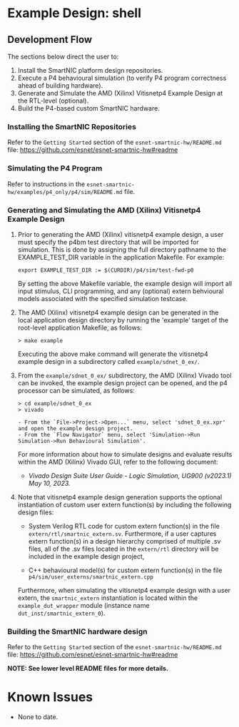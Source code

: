 # Example Design: shell


## Development Flow

The sections below direct the user to:

1. Install the SmartNIC platform design repositories.
2. Execute a P4 behavioural simulation (to verify P4 program correctness ahead of building hardware).
3. Generate and Simulate the AMD (Xilinx) Vitisnetp4 Example Design at the RTL-level (optional).
4. Build the P4-based custom SmartNIC hardware.


### Installing the SmartNIC Repositories

Refer to the `Getting Started` section of the `esnet-smartnic-hw/README.md` file:
https://github.com/esnet/esnet-smartnic-hw#readme


### Simulating the P4 Program

Refer to instructions in the `esnet-smartnic-hw/examples/p4_only/p4/sim/README.md` file.


### Generating and Simulating the AMD (Xilinx) Vitisnetp4 Example Design

1. Prior to generating the AMD (Xilinx) vitisnetp4 example design, a user must specify the p4bm test directory
that will be imported for simulation.  This is done by assigning the full directory pathname to the
EXAMPLE_TEST_DIR variable in the application Makefile. For example:

       export EXAMPLE_TEST_DIR := $(CURDIR)/p4/sim/test-fwd-p0

   By setting the above Makefile variable, the example design will import all input stimulus, CLI programming,
and any (optional) extern behvioural models associated with the specified simulation testcase.


2. The AMD (Xilinx) vitisnetp4 example design can be generated in the local application design directory by
running the 'example' target of the root-level application Makefile, as follows:

       > make example

   Executing the above make command will generate the vitisnetp4 example design in a subdirectory
called `example/sdnet_0_ex/`.


3. From the `example/sdnet_0_ex/` subdirectory, the AMD (Xilinx) Vivado tool can be invoked, the
example design project can be opened, and the p4 processor can be simulated, as follows:

       > cd example/sdnet_0_ex
       > vivado

       - From the `File->Project->Open...` menu, select 'sdnet_0_ex.xpr' and open the example design project.
       - From the `Flow Navigator` menu, select 'Simulation->Run Simulation->Run Behavioural Simulation'.

   For more information about how to simulate designs and evaluate results within the AMD (Xilinx) Vivado GUI,
refer to the following document:

   - *Vivado Design Suite User Guide - Logic Simulation, UG900 (v2023.1) May 10, 2023.*


4. Note that vitisnetp4 example design generation supports the optional instantiation of custom user extern
function(s) by including the following design files:

   - System Verilog RTL code for custom extern function(s) in the file `extern/rtl/smartnic_extern.sv`.
  Furthermore, if a user captures extern function(s) in a design hierarchy comprised of multiple .sv files,
  all of the .sv files located in the `extern/rtl` directory will be included in the example design project,

   - C++ behavioural model(s) for custom extern function(s) in the file `p4/sim/user_externs/smartnic_extern.cpp`

   Furthermore, when simulating the vitisnetp4 example design with a user extern, the `smartnic_extern`
instantiation is located within the `example_dut_wrapper` module (instance name `dut_inst/smartnic_extern_0`).


### Building the SmartNIC hardware design

Refer to the `Getting Started` section of the `esnet-smartnic-hw/README.md` file:
https://github.com/esnet/esnet-smartnic-hw#readme


**NOTE: See lower level README files for more details.**



# Known Issues

- None to date.
